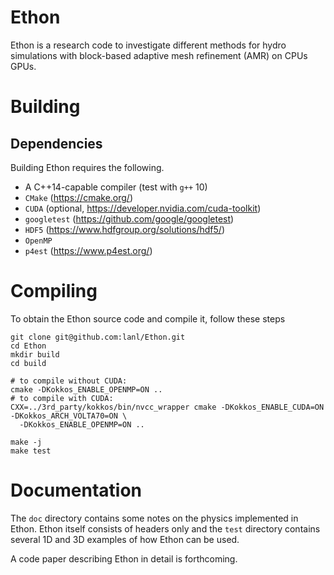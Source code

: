 # Ethon

Ethon is a research code to investigate different methods for hydro simulations with block-based
adaptive mesh refinement (AMR) on CPUs GPUs.

# Building

## Dependencies

Building Ethon requires the following.

- A C++14-capable compiler (test with `g++` 10)
- `CMake` (https://cmake.org/)
- `CUDA` (optional, https://developer.nvidia.com/cuda-toolkit)
- `googletest` (https://github.com/google/googletest)
- `HDF5` (https://www.hdfgroup.org/solutions/hdf5/)
- `OpenMP`
- `p4est` (https://www.p4est.org/)

# Compiling

To obtain the Ethon source code and compile it, follow these steps

```
git clone git@github.com:lanl/Ethon.git
cd Ethon
mkdir build
cd build

# to compile without CUDA:
cmake -DKokkos_ENABLE_OPENMP=ON ..
# to compile with CUDA:
CXX=../3rd_party/kokkos/bin/nvcc_wrapper cmake -DKokkos_ENABLE_CUDA=ON -DKokkos_ARCH_VOLTA70=ON \
  -DKokkos_ENABLE_OPENMP=ON ..

make -j
make test
```


# Documentation

The `doc` directory contains some notes on the physics implemented in Ethon. Ethon itself consists
of headers only and the `test` directory contains several 1D and 3D examples of how Ethon can be
used.

A code paper describing Ethon in detail is forthcoming.
